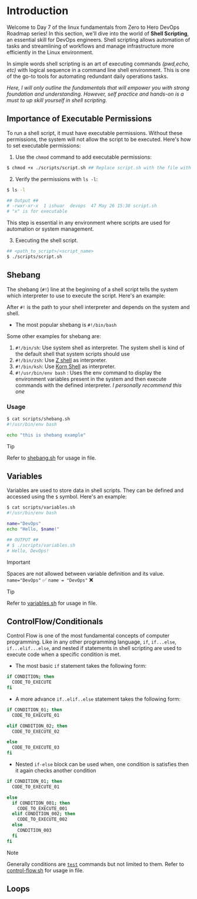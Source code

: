 # Introduction

Welcome to Day 7 of the linux fundamentals from Zero to Hero DevOps Roadmap series!
In this section, we'll dive into the world of **Shell Scripting**, an essential skill for DevOps engineers. Shell scripting allows automation of tasks and streamlining of workflows and manage infrastructure more efficiently in the Linux environment.

In simple words shell scripting is an art of executing commands _(pwd,echo, etc)_ with logical sequence in a command line shell environment. This is one of the go-to tools for automating redundant daily operations tasks.

_Here, I will only outline the fundamentals that will empower you with strong foundation and understanding. However, self practice and hands-on is a must to up skill yourself in shell scripting._

## Importance of Executable Permissions

To run a shell script, it must have executable permissions. Without these permissions, the system will not allow the script to be executed. Here's how to set executable permissions:

1. Use the `chmod` command to add executable permissions:

```bash
$ chmod +x ./scripts/script.sh ## Replace script.sh with the file with path you want to make executable.
```
2. Verify the permissions with `ls -l`:

```bash
$ ls -l

## Output ##
# -rwxr-xr-x  1 ishuar  devops  47 May 26 15:38 script.sh
# "x" is for executable
```

This step is essential in any environment where scripts are used for automation or system management.

3. Executing the shell script.

```bash
## <path_to_script>/<script_name>
$ ./scripts/script.sh
```

## Shebang

The shebang (`#!`) line at the beginning of a shell script tells the system which interpreter to use to execute the script. Here's an example:

After `#!`  is the path to your shell interpreter and depends on the system and shell.

- The most popular shebang is `#!/bin/bash`

Some other examples for shebang are:

1. `#!/bin/sh`: Use system shell as interpreter. The system shell is kind of the default shell that system scripts should use
2. `#!/bin/zsh`: Use [Z shell](https://en.wikipedia.org/wiki/Z_shell) as interpreter.
3. `#!/bin/ksh`: Use [Korn Shell](https://en.wikipedia.org/wiki/KornShell) as interpreter.
4. `#!/usr/bin/env bash` : Uses the env command to display the environment variables present in the system and then execute commands with the defined interpreter. _I personally recommend this one_


### Usage

```bash
$ cat scripts/shebang.sh
#!/usr/bin/env bash

echo "this is shebang example"
```
> [!TIP]
> Refer to [shebang.sh](./scripts/shebang.sh) for usage in file.

## Variables

Variables are used to store data in shell scripts. They can be defined and accessed using the `$` symbol. Here's an example:

```bash
$ cat scripts/variables.sh
#!/usr/bin/env bash

name="DevOps"
echo "Hello, $name!"

## OUTPUT ##
# $ ./scripts/variables.sh
# Hello, DevOps!
```

> [!IMPORTANT]
> Spaces are not allowed between variable definition and its value.
> `name="DevOps"` :white_check_mark: `name = "DevOps"` :x:

> [!TIP]
> Refer to [variables.sh](./scripts/variables.sh) for usage in file.

## ControlFlow/Conditionals

Control Flow is one of the most fundamental concepts of computer programming. Like in any other programming language, `if`, `if...else`, `if...elif...else`, and nested if statements in shell scripting are used to execute code when a specific condition is met.

- The most basic `if` statement takes the following form:

```bash
if CONDITION; then
  CODE_TO_EXECUTE
fi
```


- A more advance `if..elif..else` statement takes the following form:

```bash
if CONDITION_01; then
  CODE_TO_EXECUTE_01

elif CONDITION_02; then
  CODE_TO_EXECUTE_02

else
  CODE_TO_EXECUTE_03
fi
```

- Nested `if-else` block can be used when, one condition is satisfies then it again checks another condition

```bash
if CONDITION_01; then
  CODE_TO_EXECUTE_01

else
  if CONDITION_001; then
    CODE_TO_EXECUTE_001
  elif CONDITION_002; then
    CODE_TO_EXECUTE_002
  else
    CONDITION_003
  fi
fi
```


> [!NOTE]
> Generally conditions are [`test`](https://www.gnu.org/software/coreutils/manual/html_node/test-invocation.html#test-invocation) commands but not limited to them.
>  Refer to [control-flow.sh](./scripts/control-flow.sh) for usage in file.

## Loops

